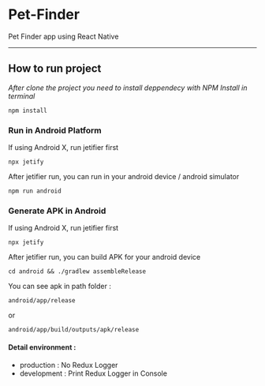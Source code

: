 # Pet-Finder
Pet Finder app using React Native

---

## How to run project

_After clone the project you need to install deppendecy with NPM Install in terminal_

```
npm install
```

### Run in Android Platform

If using Android X, run jetifier first

```
npx jetify
```

After jetifier run, you can run in your android device / android simulator

```
npm run android
```

### Generate APK in Android

If using Android X, run jetifier first

```
npx jetify
```

After jetifier run, you can build APK for your android device

```
cd android && ./gradlew assembleRelease
```

You can see apk in path folder :

```
android/app/release
```

or

```
android/app/build/outputs/apk/release
```

#### Detail environment :

- production : No Redux Logger
- development : Print Redux Logger in Console
